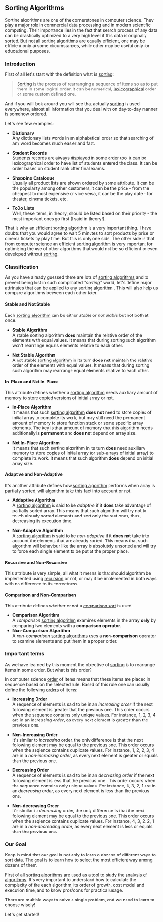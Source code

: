 ## Sorting Algorithms
[Sorting algorithms][sorting-algorithm] are one of the cornerstones in computer science.  They play a major role in commercial data processing and in modern scientific computing. Their importance lies in the fact that search process of any data can be drastically optimized to a very high level if this data is originally sorted. But not all [sorting algorithms][sorting-algorithm] are equally efficient, one may be efficient only at some circumstances, while other may be useful only for educational purposes. 

### Introduction
First of all let's start with the definition what is [sorting][]:

> [Sorting][] is the process of rearranging a sequence of items so as to put them in some logical order. It can be numerical, [lexicographical][] order or some custom defined one. 

And if you will look around you will see that actually [sorting][] is used everywhere, almost all information that you deal with on day-to-day manner is somehow ordered.

Let's see few examples:

* **Dictionary**  
Any dictionary lists words in an alphabetical order so that searching of any word becomes much easier and fast.
    
* **Student Records**  
Students records are always displayed in some order too. It can be lexicographical order to have list of students entered the class. It can be order based on student rank after final exams. 

* **Shopping Catalogue**  
Usually all product lists are shown ordered by some attribute. It can be the popularity among other customers, it can be the price - from the cheapest to most expensive or vice versa, it can be the play date - for theater, cinema tickets, etc.  
    
* **ToDo Lists**  
Well, these items, in theory, should be listed based on their priority - the most important ones go first (I said in theory!). 
    
That is why an efficient [sorting algorithm][sorting-algorithm] is a very important thing. I have doubts that you would agree to wait 5 minutes to sort products by price or cinema tickets by play time. But this is only one side. The other side is that from computer science an efficient [sorting algorithm][sorting-algorithm] is very important for optimizing the use of other algorithms that would not be so efficient or even developed without [sorting].

### Classification
As you have already guessed there are lots of [sorting algorithms][sorting-algorithm] and to prevent being lost in such complicated *"sorting"* world, let's define major attrinutes that can be applied to any [sorting algorithm][sorting-algorithm] . This will also help us compare algorithms between each other later.

#### Stable and Not Stable
Each [sorting algorithm][sorting-algorithm] can be either *stable* or *not stable* but not both at once.

* **Stable Algorithm**  
A stable [sorting algorithm][sorting-algorithm] **does** maintain the relative order of the elements with equal values. It means that during sorting such algorithm won't rearrange equals elements relative to each other.

* **Not Stable Algorithm**  
A not stable [sorting algorithm][sorting-algorithm] in its turn **does not** maintain the relative order of the elements with equal values. It means that during sorting such algorithm may rearrange equal elements relative to each other.

#### In-Place and Not In-Place
This attribute defines whether a [sorting algorithm][sorting-algorithm] needs auxiliary amount of memory to store copied versions of initial array or not.

* **In-Place Algorithm**  
It means that such [sorting algorithm][sorting-algorithm] **does not** need to store copies of initial array to complete its work, but may still need the permanent amount of memory to store function stack or some specific array elements. The key is that amount of memory that this algorithm needs additionally is **permanent** and **does not** depend on array size.

* **Not In-Place Algorithm**  
It means that such [sorting algorithm][sorting-algorithm] in its turn **does** need auxiliary memory to store copies of initial array (or sub-arrays of initial array) to complete its work. It means that such algorithm **does** depend on initial array size.

#### Adaptive and Non-Adaptive
It's another attribute defines how [sorting algorithm][sorting-algorithm] performs when array is partially sorted, will algorithm take this fact into account or not.

* **Addaptive Algorithm**  
A [sorting algorithm][sorting-algorithm] is said to be *adaptive* if it **does** take advantage of partially sorted array. This means that such algorithm will try not to touch already sorted elements and sort only the rest ones, thus, decreasing its execution time.

* **Non-Adaptive Algorithm**  
A [sorting algorithm][sorting-algorithm] is said to be *non-adaptive* if it **does not** take into account the elements that are already sorted. This means that such algorithm will behaviour like the array is absolutely unsorted and will try to force each single element to be put at the proper place.

#### Recursive and Non-Recursive
This attribute is very simple, all what it means is that should algorithm be implemented using [recursion][] or not, or may it be implemented in both ways with no difference to its correctness.

#### Comparison and Non-Comparison
This attribute defines whether or not a [comparison sort][] is used. 

* **Comparison Algorithm**  
A *comparison* [sorting algorithm][sorting-algorithm] examines elements in the array **only** by comparing two elements with a **comparison operator**. 
* **Non-Comparison Algorithm**  
A *non-comparison* [sorting algorithms][sorting-algorithm] uses a **non-comparison** operator to examine elements and put them in a proper order.

### Important terms
As we have learned by this moment the objective of [sorting][] is to rearrange items in some order. But what is this order?

In computer science [order][] of items means that these items are placed in sequence based on the selected rule. Based of this rule one can usually define the following [orders][order] of items: 

* **Increasing Order**  
A sequence of elements is said to be in an *increasing order* if the next following element is greater that the previous one. This order occurs when the sequence contains only unique values. For instance, 1, 2, 3, 4 are in an *increasing order*, as every next element is greater than the previous one.

* **Non-Increasing Order**  
It's similar to *increasing* order, the only difference is that the next following element may be equal to the previous one. This order occurs when the seqience contains duplicate values. For instance, 1, 2, 2, 3, 4 are in a *non-increasing order*, as every next element is greater or equals than the previous one.

* **Decreasing Order**  
A sequence of elements is said to be in an *decreasing order* if the next following element is less that the previous one. This order occurs when the sequence contains only unique values. For instance, 4, 3, 2, 1 are in an *decreasing order*, as every next element is less than the previous one.

* **Non-decreasing Order**  
It's similar to *decreasing* order, the only difference is that the next following element may be equal to the previous one. This order occurs when the seqience contains duplicate values. For instance, 4, 3, 2, 2, 1 are in a *non-decreasing order*, as every next element is less or equals than the previous one.

### Our Goal
Keep in mind that our goal is not only to learn a dozens of different ways to sort data. The goal is to learn how to select the most efficient way among dozens of them. 

First of all [sorting algorithms][sorting-algorithm] are used as a tool to study the [analysis of algorithms][]. It's very important to understand how to calculate the complexity of the each algorithm, its order of growth, cost model and execution time, and to know pros/cons for practical usage.

There are multiple ways to solve a single problem, and we need to learn to choose wisely!

Let's get started!

[sorting-algorithm]: https://en.wikipedia.org/wiki/Sorting_algorithm "Sorting Algorithm - Wikipedia"
[sorting]: https://en.wikipedia.org/wiki/Sorting "Sorting - Wikipedia"
[comparison sort]: https://en.wikipedia.org/wiki/Comparison_sort "Comparison Sort - Wikipedia"
[order]: https://en.wikipedia.org/wiki/Order "Order - Wikipedia"
[lexicographical]: https://en.wikipedia.org/wiki/Lexicographical_order "Lexicographical Order - Wikipedia"
[recursion]: https://en.wikipedia.org/wiki/Recursion "Recursion - Wikipedia"
[analysis of algorithms]: https://en.wikipedia.org/wiki/Analysis_of_algorithms "Analysis of Algorithms - Wikipedia"
[Bubble Sort]: bubble-sort/README.md
[Selection Sort]: selection-sort/README.md
[Insertion Sort]: insertion-sort/README.md
[Merge Sort]: merge-sort/README.md
[Quick Sort]: quick-sort/README.md
[Heap Sort]: heap-sort/README.md
[Radix Sort]: radix-sort/README.md
[Integer Sort]: integer-sort/README.md
[Counting Sort]: counting-sort/README.md
